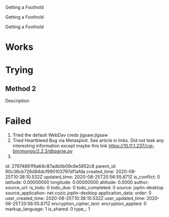 Getting a Foothold

Getting a Foothold

Getting a Foothold

# Works

# Trying
##  



## Method 2
Description

# Failed

1. Tried the default WebDav creds jigsaw:jigsaw
2. Tried Heartbleed Bug via Metasploit. See article in links. Did not leak any interesting information except maybe this link https://10.11.1.237/cgi-bin/mongo/2.2.3/dbparse.py
3. 


id: 27974861f9a64c87adb0b09c6e5852c8
parent_id: 90c36cb726d84dcf995103797df1afda
created_time: 2020-08-25T10:38:10.532Z
updated_time: 2020-08-25T20:56:55.871Z
is_conflict: 0
latitude: 0.00000000
longitude: 0.00000000
altitude: 0.0000
author: 
source_url: 
is_todo: 0
todo_due: 0
todo_completed: 0
source: joplin-desktop
source_application: net.cozic.joplin-desktop
application_data: 
order: 0
user_created_time: 2020-08-25T10:38:10.532Z
user_updated_time: 2020-08-25T20:56:55.871Z
encryption_cipher_text: 
encryption_applied: 0
markup_language: 1
is_shared: 0
type_: 1
